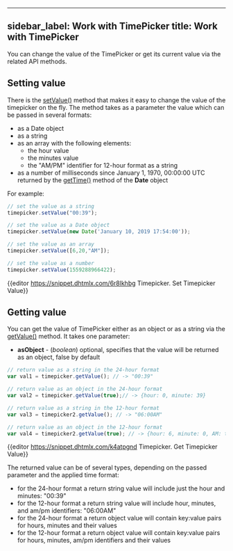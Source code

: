 
---
sidebar_label: Work with TimePicker
title: Work with TimePicker
---          

You can change the value of the TimePicker or get its current value via the related API methods.

Setting value
---------------

There is the [setValue()](timepicker/api/timepicker_setvalue_method.md) method that makes it easy to change the value of the timepicker on the fly. The method takes as a parameter the value which can be passed in several formats:

- as a Date object
- as a string
- as an array with the following elements:
	- the hour value
    - the minutes value
    - the "AM/PM" identifier for 12-hour format as a string
- as a number of milliseconds since January 1, 1970, 00:00:00 UTC returned by the [getTime()](https://developer.mozilla.org/en-US/docs/Web/JavaScript/Reference/Global_Objects/Date/getTime)
method of the **Date** object

For example:

~~~js
// set the value as a string
timepicker.setValue("00:39");

// set the value as a Date object
timepicker.setValue(new Date('January 10, 2019 17:54:00'));

// set the value as an array
timepicker.setValue([6,20,"AM"]);

// set the value as a number
timepicker.setValue(1559288966422);
~~~

{{editor	https://snippet.dhtmlx.com/6r8lkhbg	Timepicker. Set Timepicker Value}}

Getting value 
------------------

You can get the value of TimePicker either as an object or as a string via the [getValue()](timepicker/api/timepicker_getvalue_method.md) method. It takes one parameter: 

- **asObject** - (*boolean*) optional, specifies that the value will be returned as an object, false by default

~~~js
// return value as a string in the 24-hour format
var val1 = timepicker.getValue(); // -> "00:39"

// return value as an object in the 24-hour format
var val2 = timepicker.getValue(true);// -> {hour: 0, minute: 39}

// return value as a string in the 12-hour format
var val3 = timepicker2.getValue(); // -> "06:00AM"

// return value as an object in the 12-hour format
var val4 = timepicker2.getValue(true); // -> {hour: 6, minute: 0, AM: true}
~~~

{{editor	https://snippet.dhtmlx.com/k4atpgnd	Timepicker. Get Timepicker Value}}

The returned value can be of several types, depending on the passed parameter and the applied time format:

- for the 24-hour format a return string value will include just the hour and minutes: "00:39"
- for the 12-hour format a return string value will include hour, minutes, and am/pm identifiers: "06:00AM"
- for the 24-hour format a return object value will contain key:value pairs for hours, minutes and their values
- for the 12-hour format a return object value will contain key:value pairs for hours, minutes, am/pm identifiers and their values

